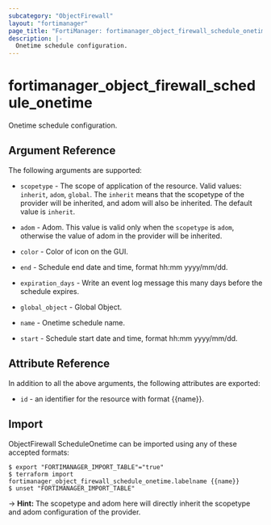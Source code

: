 ```yaml
---
subcategory: "ObjectFirewall"
layout: "fortimanager"
page_title: "FortiManager: fortimanager_object_firewall_schedule_onetime"
description: |-
  Onetime schedule configuration.
---
```


# fortimanager_object_firewall_schedule_onetime
Onetime schedule configuration.

## Argument Reference


The following arguments are supported:

* `scopetype` - The scope of application of the resource. Valid values: `inherit`, `adom`, `global`. The `inherit` means that the scopetype of the provider will be inherited, and adom will also be inherited. The default value is `inherit`.
* `adom` - Adom. This value is valid only when the `scopetype` is `adom`, otherwise the value of adom in the provider will be inherited.

* `color` - Color of icon on the GUI.
* `end` - Schedule end date and time, format hh:mm yyyy/mm/dd.
* `expiration_days` - Write an event log message this many days before the schedule expires.
* `global_object` - Global Object.
* `name` - Onetime schedule name.
* `start` - Schedule start date and time, format hh:mm yyyy/mm/dd.


## Attribute Reference

In addition to all the above arguments, the following attributes are exported:
* `id` - an identifier for the resource with format {{name}}.

## Import

ObjectFirewall ScheduleOnetime can be imported using any of these accepted formats:
```
$ export "FORTIMANAGER_IMPORT_TABLE"="true"
$ terraform import fortimanager_object_firewall_schedule_onetime.labelname {{name}}
$ unset "FORTIMANAGER_IMPORT_TABLE"
```
-> **Hint:** The scopetype and adom here will directly inherit the scopetype and adom configuration of the provider.
